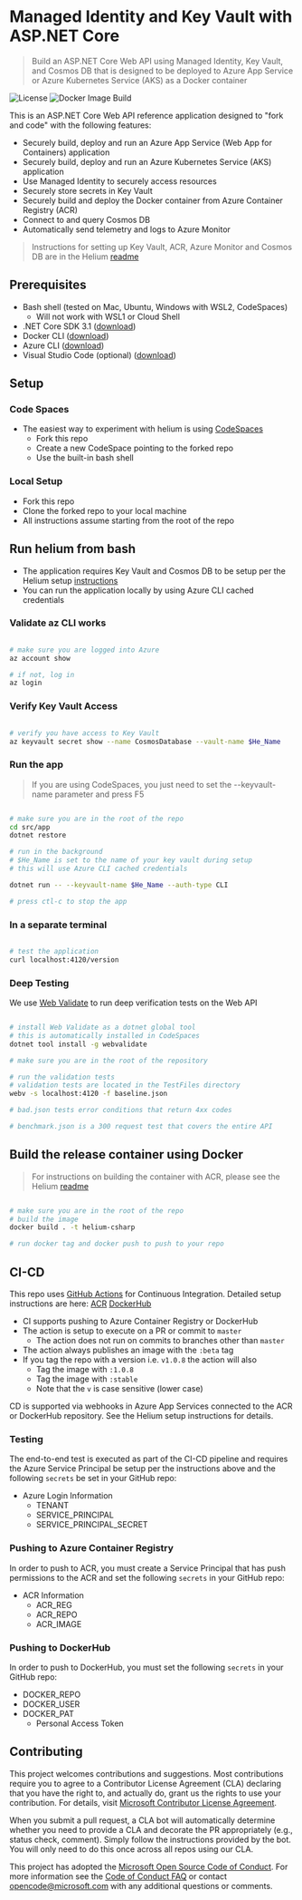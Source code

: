 # Managed Identity and Key Vault with ASP.NET Core

> Build an ASP.NET Core Web API using Managed Identity, Key Vault, and Cosmos DB that is designed to be deployed to Azure App Service or Azure Kubernetes Service (AKS) as a Docker container

![License](https://img.shields.io/badge/license-MIT-green.svg)
![Docker Image Build](https://github.com/retaildevcrews/helium-csharp/workflows/Docker%20Image%20Build/badge.svg)

This is an ASP.NET Core Web API reference application designed to "fork and code" with the following features:

- Securely build, deploy and run an Azure App Service (Web App for Containers) application
- Securely build, deploy and run an Azure Kubernetes Service (AKS) application
- Use Managed Identity to securely access resources
- Securely store secrets in Key Vault
- Securely build and deploy the Docker container from Azure Container Registry (ACR)
- Connect to and query Cosmos DB
- Automatically send telemetry and logs to Azure Monitor

> Instructions for setting up Key Vault, ACR, Azure Monitor and Cosmos DB are in the Helium [readme](https://github.com/retaildevcrews/helium)

## Prerequisites

- Bash shell (tested on Mac, Ubuntu, Windows with WSL2, CodeSpaces)
  - Will not work with WSL1 or Cloud Shell
- .NET Core SDK 3.1 ([download](https://dotnet.microsoft.com/download))
- Docker CLI ([download](https://docs.docker.com/install/))
- Azure CLI ([download](https://docs.microsoft.com/en-us/cli/azure/install-azure-cli?view=azure-cli-latest))
- Visual Studio Code (optional) ([download](https://code.visualstudio.com/download))

## Setup

### Code Spaces

- The easiest way to experiment with helium is using [CodeSpaces](https://visualstudio.microsoft.com/services/visual-studio-codespaces/)
  - Fork this repo
  - Create a new CodeSpace pointing to the forked repo
  - Use the built-in bash shell

### Local Setup

- Fork this repo
- Clone the forked repo to your local machine
- All instructions assume starting from the root of the repo

## Run helium from bash

- The application requires Key Vault and Cosmos DB to be setup per the Helium setup [instructions](https://github.com/retaildevcrews/helium)
- You can run the application locally by using Azure CLI cached credentials

### Validate az CLI works

```bash

# make sure you are logged into Azure
az account show

# if not, log in
az login

```

### Verify Key Vault Access

```bash

# verify you have access to Key Vault
az keyvault secret show --name CosmosDatabase --vault-name $He_Name

```

### Run the app

> If you are using CodeSpaces, you just need to set the --keyvault-name parameter and press F5

```bash

# make sure you are in the root of the repo
cd src/app
dotnet restore

# run in the background
# $He_Name is set to the name of your key vault during setup
# this will use Azure CLI cached credentials

dotnet run -- --keyvault-name $He_Name --auth-type CLI

# press ctl-c to stop the app

```

### In a separate terminal

```bash

# test the application
curl localhost:4120/version

```

### Deep Testing

We use [Web Validate](https://github.com/retaildevcrews/webvalidate) to run deep verification tests on the Web API

```bash

# install Web Validate as a dotnet global tool
# this is automatically installed in CodeSpaces
dotnet tool install -g webvalidate

# make sure you are in the root of the repository

# run the validation tests
# validation tests are located in the TestFiles directory
webv -s localhost:4120 -f baseline.json

# bad.json tests error conditions that return 4xx codes

# benchmark.json is a 300 request test that covers the entire API

```

## Build the release container using Docker

> For instructions on building the container with ACR, please see the Helium [readme](https://github.com/retaildevcrews/helium)

```bash

# make sure you are in the root of the repo
# build the image
docker build . -t helium-csharp

# run docker tag and docker push to push to your repo

```

## CI-CD

This repo uses [GitHub Actions](/.github/workflows/dockerCI.yml) for Continuous Integration. Detailed setup instructions are here: [ACR](https://github.com/retaildevcrews/helium/blob/master/docs/CI-CD/ACR.md) [DockerHub](https://github.com/retaildevcrews/helium/blob/master/docs/CI-CD/DockerHub.md)

- CI supports pushing to Azure Container Registry or DockerHub
- The action is setup to execute on a PR or commit to ```master```
  - The action does not run on commits to branches other than ```master```
- The action always publishes an image with the ```:beta``` tag
- If you tag the repo with a version i.e. ```v1.0.8``` the action will also
  - Tag the image with ```:1.0.8```
  - Tag the image with ```:stable```
  - Note that the ```v``` is case sensitive (lower case)

CD is supported via webhooks in Azure App Services connected to the ACR or DockerHub repository. See the Helium setup instructions for details.

### Testing

The end-to-end test is executed as part of the CI-CD pipeline and requires the Azure Service Principal be setup per the instructions above and the following `secrets` be set in your GitHub repo:

- Azure Login Information
  - TENANT
  - SERVICE_PRINCIPAL
  - SERVICE_PRINCIPAL_SECRET

### Pushing to Azure Container Registry

In order to push to ACR, you must create a Service Principal that has push permissions to the ACR and set the following `secrets` in your GitHub repo:

- ACR Information
  - ACR_REG
  - ACR_REPO
  - ACR_IMAGE

### Pushing to DockerHub

In order to push to DockerHub, you must set the following `secrets` in your GitHub repo:

- DOCKER_REPO
- DOCKER_USER
- DOCKER_PAT
  - Personal Access Token

## Contributing

This project welcomes contributions and suggestions. Most contributions require you to agree to a
Contributor License Agreement (CLA) declaring that you have the right to, and actually do, grant us
the rights to use your contribution. For details, visit [Microsoft Contributor License Agreement](https://cla.opensource.microsoft.com).

When you submit a pull request, a CLA bot will automatically determine whether you need to provide
a CLA and decorate the PR appropriately (e.g., status check, comment). Simply follow the instructions
provided by the bot. You will only need to do this once across all repos using our CLA.

This project has adopted the [Microsoft Open Source Code of Conduct](https://opensource.microsoft.com/codeofconduct/).
For more information see the [Code of Conduct FAQ](https://opensource.microsoft.com/codeofconduct/faq/) or
contact [opencode@microsoft.com](mailto:opencode@microsoft.com) with any additional questions or comments.
